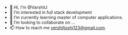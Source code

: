 - 👋 Hi, I’m @VarshilJ
- 👀 I’m interested in full stack development
- 🌱 I’m currently learning master of computer applications.
- 💞️ I’m looking to collaborate on ...
- 📫 How to reach me vershiljoshi123@gmail.com. 

<!---
VarshilJ/VarshilJ is a ✨ special ✨ repository because its `README.md` (this file) appears on your GitHub profile.
You can click the Preview link to take a look at your changes.
--->
